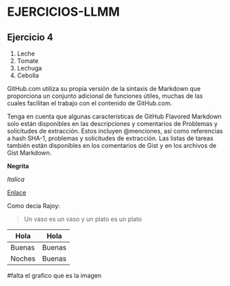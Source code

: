 # EJERCICIOS-LLMM
## Ejercicio 4

1. Leche
1. Tomate
1. Lechuga
1. Cebolla

GitHub.com utiliza su propia versión de la sintaxis de Markdown que proporciona un conjunto adicional de funciones útiles, muchas de las cuales facilitan el trabajo con el contenido de GitHub.com.

Tenga en cuenta que algunas características de GitHub Flavored Markdown solo están disponibles en las descripciones y comentarios de Problemas y solicitudes de extracción. Estos incluyen @menciones, así como referencias a hash SHA-1, problemas y solicitudes de extracción. Las listas de tareas también están disponibles en los comentarios de Gist y en los archivos de Gist Markdown.

**Negrita**

*Italica*

[Enlace](https://www.google.com/)

Como decia Rajoy:
> Un vaso es un vaso y un plato es un plato

Hola | Hola
-----|------
Buenas | Buenas 
Noches | Buenas

#falta el grafico que es la imagen 
